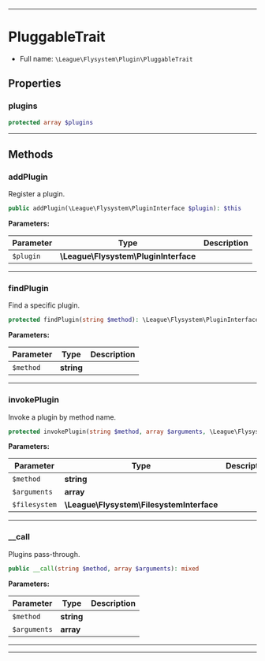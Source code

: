 ***

# PluggableTrait

* Full name: `\League\Flysystem\Plugin\PluggableTrait`

## Properties

### plugins

```php
protected array $plugins
```

***

## Methods

### addPlugin

Register a plugin.

```php
public addPlugin(\League\Flysystem\PluginInterface $plugin): $this
```

**Parameters:**

| Parameter | Type | Description |
|-----------|------|-------------|
| `$plugin` | **\League\Flysystem\PluginInterface** |  |

***

### findPlugin

Find a specific plugin.

```php
protected findPlugin(string $method): \League\Flysystem\PluginInterface
```

**Parameters:**

| Parameter | Type | Description |
|-----------|------|-------------|
| `$method` | **string** |  |

***

### invokePlugin

Invoke a plugin by method name.

```php
protected invokePlugin(string $method, array $arguments, \League\Flysystem\FilesystemInterface $filesystem): mixed
```

**Parameters:**

| Parameter | Type | Description |
|-----------|------|-------------|
| `$method` | **string** |  |
| `$arguments` | **array** |  |
| `$filesystem` | **\League\Flysystem\FilesystemInterface** |  |

***

### __call

Plugins pass-through.

```php
public __call(string $method, array $arguments): mixed
```

**Parameters:**

| Parameter | Type | Description |
|-----------|------|-------------|
| `$method` | **string** |  |
| `$arguments` | **array** |  |

***

***


